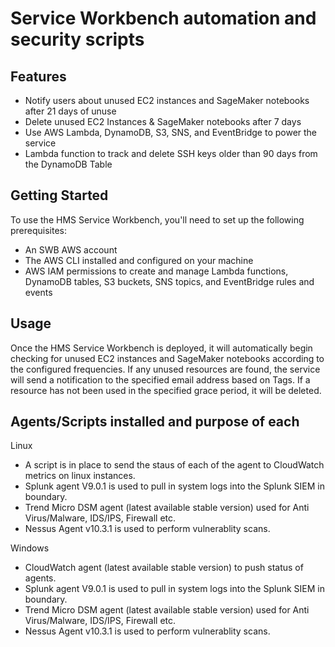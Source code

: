 # Service Workbench automation and security scripts

## Features
* Notify users about unused EC2 instances and SageMaker notebooks after 21 days of unuse
* Delete unused EC2 Instances & SageMaker notebooks after 7 days
* Use AWS Lambda, DynamoDB, S3, SNS, and EventBridge to power the service
* Lambda function to track and delete SSH keys older than 90 days from the DynamoDB Table

## Getting Started
To use the HMS Service Workbench, you'll need to set up the following prerequisites:
* An SWB AWS account
* The AWS CLI installed and configured on your machine
* AWS IAM permissions to create and manage Lambda functions, DynamoDB tables, S3 buckets, SNS topics, and EventBridge rules and events

## Usage
Once the HMS Service Workbench is deployed, it will automatically begin checking for unused EC2 instances and SageMaker notebooks according to the configured frequencies. If any unused resources are found, the service will send a notification to the specified email address based on Tags. If a resource has not been used in the specified grace period, it will be deleted.

## Agents/Scripts installed and purpose of each

Linux
* A script is in place to send the staus of each of the agent to CloudWatch metrics on linux instances. 
* Splunk agent V9.0.1 is used to pull in system logs into the Splunk SIEM in boundary. 
* Trend Micro DSM agent (latest available stable version) used for Anti Virus/Malware, IDS/IPS, Firewall etc. 
* Nessus Agent v10.3.1 is used to perform vulnerablity scans. 

Windows

* CloudWatch agent (latest available stable version) to push status of agents. 
* Splunk agent V9.0.1 is used to pull in system logs into the Splunk SIEM in boundary. 
* Trend Micro DSM agent (latest available stable version) used for Anti Virus/Malware, IDS/IPS, Firewall etc. 
* Nessus Agent v10.3.1 is used to perform vulnerablity scans. 
